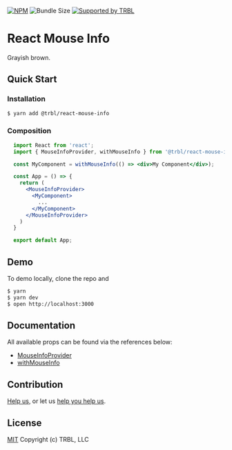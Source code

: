 [![NPM](https://img.shields.io/npm/v/@trbl/react-mouse-info)](https://www.npmjs.com/@trbl/react-mouse-info)
![Bundle Size](https://img.shields.io/bundlephobia/minzip/@trbl/react-mouse-info?label=zipped)
[![Supported by TRBL](https://img.shields.io/badge/supported_by-TRBL-black)](https://github.com/trouble)

# React Mouse Info

Grayish brown.

## Quick Start

### Installation

```bash
$ yarn add @trbl/react-mouse-info
```

### Composition

```jsx
  import React from 'react';
  import { MouseInfoProvider, withMouseInfo } from '@trbl/react-mouse-info';

  const MyComponent = withMouseInfo(() => <div>My Component</div>);

  const App = () => {
    return (
      <MouseInfoProvider>
        <MyComponent>
          ...
        </MyComponent>
      </MouseInfoProvider>
    )
  }

  export default App;
```

## Demo

To demo locally, clone the repo and

```bash
$ yarn
$ yarn dev
$ open http://localhost:3000
```

## Documentation

All available props can be found via the references below:

  - [MouseInfoProvider](./src/MouseInfoProvider/README.md)
  - [withMouseInfo](./src/withMouseInfo/README.md)

## Contribution

[Help us,](https://github.com/trouble/.github/blob/master/CONTRIBUTING.md) or let us [help you help us](https://github.com/trouble/.github/blob/master/SUPPORT.md).

## License

[MIT](https://github.com/trouble/react-mouse-info/blob/master/LICENSE) Copyright (c) TRBL, LLC
